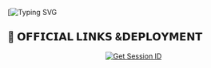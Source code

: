 [![Typing SVG](https://readme-typing-svg.herokuapp.com?font=Rockstar-ExtraBold&size=30&pause=800&color=0000FF&center=true&vCenter=true&width=815&height=60&lines=𝗔+𝗧+𝗛+𝗘+𝗘+𝗠+......🇹🇿🇹🇿+𝗠+𝗗+𝗧+𝗭)

## 📌 𝗢𝗙𝗙𝗜𝗖𝗜𝗔𝗟 𝗟𝗜𝗡𝗞𝗦 &𝗗𝗘𝗣𝗟𝗢𝗬𝗠𝗘𝗡𝗧

<p align="center">
  <a href="https://pair-immu-md-com-285085c68abf.herokuapp.com/">
    <img src="https://img.shields.io/badge/Get_Session_ID-1E90FF?style=for-the-badge&logo=hyper&logoColor=white" alt="Get Session ID">

